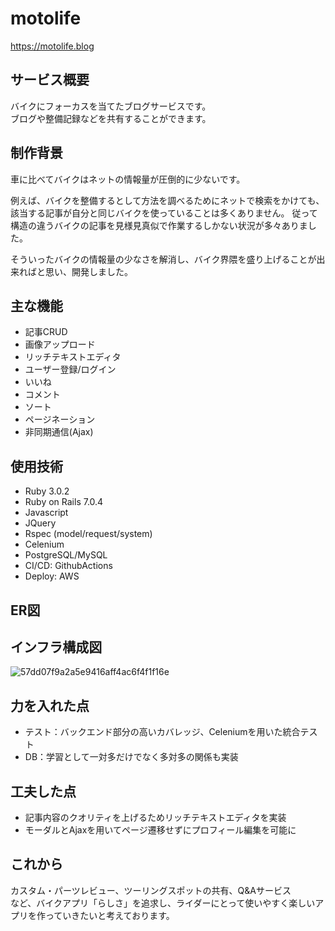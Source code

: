 # motolife
https://motolife.blog
## サービス概要
バイクにフォーカスを当てたブログサービスです。  
ブログや整備記録などを共有することができます。
## 制作背景  
車に比べてバイクはネットの情報量が圧倒的に少ないです。  
  
例えば、バイクを整備するとして方法を調べるためにネットで検索をかけても、該当する記事が自分と同じバイクを使っていることは多くありません。 
従って構造の違うバイクの記事を見様見真似で作業するしかない状況が多々ありました。  
  
そういったバイクの情報量の少なさを解消し、バイク界隈を盛り上げることが出来ればと思い、開発しました。  
## 主な機能
* 記事CRUD
* 画像アップロード
* リッチテキストエディタ
* ユーザー登録/ログイン
* いいね
* コメント
* ソート
* ページネーション
* 非同期通信(Ajax)
## 使用技術
* Ruby 3.0.2
* Ruby on Rails 7.0.4
* Javascript
* JQuery
* Rspec (model/request/system)
* Celenium
* PostgreSQL/MySQL
* CI/CD: GithubActions
* Deploy: AWS
## ER図
## インフラ構成図
![57dd07f9a2a5e9416aff4ac6f4f1f16e](https://user-images.githubusercontent.com/120924735/221784810-8a7d9dbc-87ae-4ec0-9d1d-ed6472526e67.png)
## 力を入れた点
* テスト：バックエンド部分の高いカバレッジ、Celeniumを用いた統合テスト
* DB：学習として一対多だけでなく多対多の関係も実装
## 工夫した点
* 記事内容のクオリティを上げるためリッチテキストエディタを実装
* モーダルとAjaxを用いてページ遷移せずにプロフィール編集を可能に
## これから
カスタム・パーツレビュー、ツーリングスポットの共有、Q&Aサービス  
など、バイクアプリ「らしさ」を追求し、ライダーにとって使いやすく楽しいアプリを作っていきたいと考えております。
